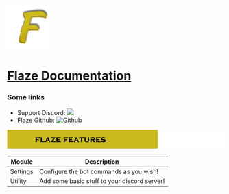 ![Flaze](docs/images/logo.png)
# [Flaze Documentation](https://github.com/furiozia/Flaze/wiki)  

### Some links
 * Support Discord: [<img src="https://discordapp.com/api/guilds/813024193968734239/widget.png">](https://discord.com/invite/NwwADKgr)
 * Flaze Github: [![Github](https://img.shields.io/badge/Github-Flaze-orange?style=flat-square)](https://github.com/FlazeBot)
  
  
![Flaze Features](docs/images/flaze_features.png)  

|Module|Description|
|-------|-----------|
|Settings|Configure the bot commands as you wish!|
|Utility|Add some basic stuff to your discord server!|
